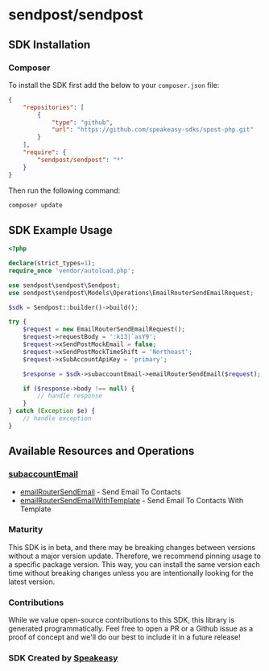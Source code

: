 # sendpost/sendpost

<!-- Start SDK Installation -->
## SDK Installation

### Composer

To install the SDK first add the below to your `composer.json` file:

```json
{
    "repositories": [
        {
            "type": "github",
            "url": "https://github.com/speakeasy-sdks/spost-php.git"
        }
    ],
    "require": {
        "sendpost/sendpost": "*"
    }
}
```

Then run the following command:

```bash
composer update
```
<!-- End SDK Installation -->

## SDK Example Usage
<!-- Start SDK Example Usage -->
```php
<?php

declare(strict_types=1);
require_once 'vendor/autoload.php';

use sendpost\sendpost\Sendpost;
use sendpost\sendpost\Models\Operations\EmailRouterSendEmailRequest;

$sdk = Sendpost::builder()->build();

try {
    $request = new EmailRouterSendEmailRequest();
    $request->requestBody = ':k13|`asY9';
    $request->xSendPostMockEmail = false;
    $request->xSendPostMockTimeShift = 'Northeast';
    $request->xSubAccountApiKey = 'primary';

    $response = $sdk->subaccountEmail->emailRouterSendEmail($request);

    if ($response->body !== null) {
        // handle response
    }
} catch (Exception $e) {
    // handle exception
}

```
<!-- End SDK Example Usage -->

<!-- Start SDK Available Operations -->
## Available Resources and Operations


### [subaccountEmail](docs/sdks/subaccountemail/README.md)

* [emailRouterSendEmail](docs/sdks/subaccountemail/README.md#emailroutersendemail) - Send Email To Contacts
* [emailRouterSendEmailWithTemplate](docs/sdks/subaccountemail/README.md#emailroutersendemailwithtemplate) - Send Email To Contacts With Template
<!-- End SDK Available Operations -->



<!-- Start Dev Containers -->

<!-- End Dev Containers -->

<!-- Placeholder for Future Speakeasy SDK Sections -->



### Maturity

This SDK is in beta, and there may be breaking changes between versions without a major version update. Therefore, we recommend pinning usage
to a specific package version. This way, you can install the same version each time without breaking changes unless you are intentionally
looking for the latest version.

### Contributions

While we value open-source contributions to this SDK, this library is generated programmatically.
Feel free to open a PR or a Github issue as a proof of concept and we'll do our best to include it in a future release!

### SDK Created by [Speakeasy](https://docs.speakeasyapi.dev/docs/using-speakeasy/client-sdks)

